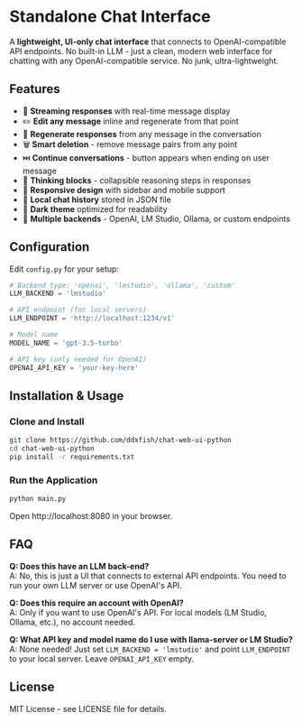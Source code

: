 # Standalone Chat Interface

A **lightweight, UI-only chat interface** that connects to OpenAI-compatible API endpoints. No built-in LLM - just a clean, modern web interface for chatting with any OpenAI-compatible service. No junk, ultra-lightweight.

## Features

- 🚀 **Streaming responses** with real-time message display
- ✏️ **Edit any message** inline and regenerate from that point
- 🔄 **Regenerate responses** from any message in the conversation
- 🗑️ **Smart deletion** - remove message pairs from any point
- ⏭️ **Continue conversations** - button appears when ending on user message
- 🧠 **Thinking blocks** - collapsible reasoning steps in responses
- 📱 **Responsive design** with sidebar and mobile support
- 💾 **Local chat history** stored in JSON file
- 🎨 **Dark theme** optimized for readability
- 🔧 **Multiple backends** - OpenAI, LM Studio, Ollama, or custom endpoints

## Configuration

Edit `config.py` for your setup:

```python
# Backend type: 'openai', 'lmstudio', 'ollama', 'custom'
LLM_BACKEND = 'lmstudio'

# API endpoint (for local servers)
LLM_ENDPOINT = 'http://localhost:1234/v1'

# Model name
MODEL_NAME = 'gpt-3.5-turbo'

# API key (only needed for OpenAI)
OPENAI_API_KEY = 'your-key-here'
```

## Installation & Usage

### Clone and Install
```bash
git clone https://github.com/ddxfish/chat-web-ui-python
cd chat-web-ui-python
pip install -r requirements.txt
```

### Run the Application
```bash
python main.py
```

Open http://localhost:8080 in your browser.

## FAQ

**Q: Does this have an LLM back-end?**  
A: No, this is just a UI that connects to external API endpoints. You need to run your own LLM server or use OpenAI's API.

**Q: Does this require an account with OpenAI?**  
A: Only if you want to use OpenAI's API. For local models (LM Studio, Ollama, etc.), no account needed.

**Q: What API key and model name do I use with llama-server or LM Studio?**  
A: None needed! Just set `LLM_BACKEND = 'lmstudio'` and point `LLM_ENDPOINT` to your local server. Leave `OPENAI_API_KEY` empty.

## License

MIT License - see LICENSE file for details.